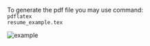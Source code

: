 To generate the pdf file you may use command:<br>
<code>pdflatex resume_example.tex</code>


![example
](resume_example.png)
